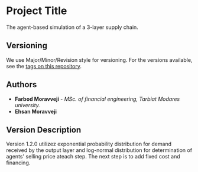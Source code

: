 # Project Title

The agent-based simulation of a 3-layer supply chain.
## Versioning

We use Major/Minor/Revision style for versioning. For the versions available, see the [tags on this repository](https://github.com/FarbodMoravveji/sclib/tags). 
## Authors

* **Farbod Moravveji** - *MSc. of financial engineering, Tarbiat Modares university.*
* **Ehsan Moravveji** 
## Version Description
Version 1.2.0 utilizez exponential probability distribution for demand received by the output layer and log-normal distribution for determination of agents' selling price ateach step.
The next step is to add fixed cost and financing.